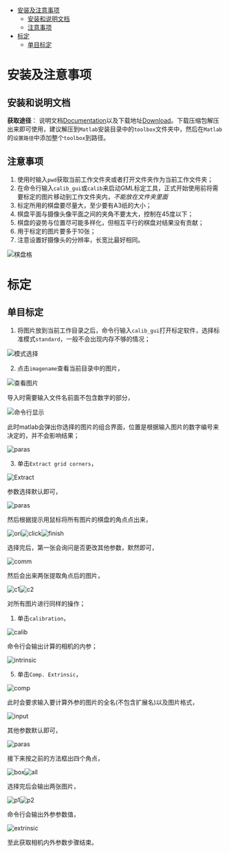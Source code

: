 

<!-- @import "[TOC]" {cmd="toc" depthFrom=1 depthTo=6 orderedList=false} -->

<!-- code_chunk_output -->

* [安装及注意事项](#安装及注意事项)
	* [安装和说明文档](#安装和说明文档)
	* [注意事项](#注意事项)
* [标定](#标定)
	* [单目标定](#单目标定)

<!-- /code_chunk_output -->


# 安装及注意事项

## 安装和说明文档
**获取途径**： 说明文档[Documentation](http://www.vision.caltech.edu/bouguetj/calib_doc/)以及下载地址[Download](http://www.vision.caltech.edu/bouguetj/calib_doc/download/index.html)。下载压缩包解压出来即可使用，建议解压到`Matlab`安装目录中的`toolbox`文件夹中，然后在`Matlab`的`设置路径`中添加整个`toolbox`到路径。


## 注意事项
1. 使用时输入`pwd`获取当前工作文件夹或者打开文件夹作为当前工作文件夹；
2. 在命令行输入`calib_gui`或`calib`来启动GML标定工具，正式开始使用前将需要标定的图片移动到工作文件夹内，*不能放在文件夹里面*
3. 标定所用的棋盘要尽量大，至少要有A3纸的大小；
4. 棋盘平面与摄像头像平面之间的夹角不要太大，控制在45度以下；
5. 棋盘的姿势与位置尽可能多样化，但相互平行的棋盘对结果没有贡献；
6. 用于标定的图片要多于10张；
7. 注意设置好摄像头的分辨率，长宽比最好相同。


![棋盘格](./stuffs/棋盘格.jpg)

# 标定

## 单目标定
1. 将图片放到当前工作目录之后，命令行输入`calib_gui`打开标定软件，选择标准模式`standard`，一般不会出现内存不够的情况；
   
![模式选择](stuffs/calib1.jpg)

2. 点击`imagename`查看当前目录中的图片，

![查看图片](stuffs/calib2-1.jpg)

导入时需要输入文件名前面不包含数字的部分，

![命令行显示](stuffs/calib2-2.jpg)

此时matlab会弹出你选择的图片的组合界面，位置是根据输入图片的数字编号来决定的，并不会影响结果；

![paras](stuffs/calib2-3.jpg)

3. 单击`Extract grid corners`，

![Extract](stuffs/calib3-1.jpg)

参数选择默认即可，

![paras](stuffs/calib3-2.jpg)

然后根据提示用鼠标将所有图片的棋盘的角点点出来，

![ori](stuffs/calib3-3.jpg)![click](stuffs/calib3-4.jpg)![finish](stuffs/calib3-5.jpg)

选择完后，第一张会询问是否更改其他参数，默然即可，

![comm](stuffs/calib3-7.jpg)

然后会出来两张提取角点后的图片，

![c1](stuffs/calib3-6.jpg)![c2](stuffs/calib3-8.jpg)

对所有图片进行同样的操作；
1. 单击`calibration`，

![calib](stuffs/calib4-1.jpg)

命令行会输出计算的相机的内参；

![intrinsic](stuffs/calib4-2.jpg)

5. 单击`Comp. Extrinsic`，

![comp](stuffs/calib5-1.jpg)

此时会要求输入要计算外参的图片的全名(不包含扩展名)以及图片格式，

![input](stuffs/calib5-2-1.jpg)

其他参数默认即可，

![paras](stuffs/calib5-2-2.jpg)

接下来按之前的方法框出四个角点，

![box](stuffs/calib5-3.jpg)![all](stuffs/calib5-4.jpg)

选择完后会输出两张图片，

![p1](stuffs/calib5-5.jpg)![p2](stuffs/calib5-6.jpg)

命令行会输出外参参数值，

![extrinsic](stuffs/calib5-7.jpg)

至此获取相机内外参数步骤结束。


